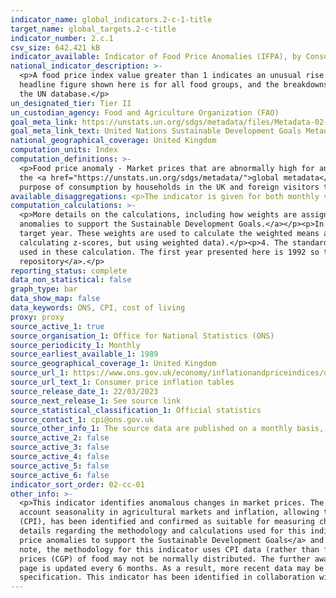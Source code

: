 ```yaml
---
indicator_name: global_indicators.2-c-1-title
target_name: global_targets.2-c-title
indicator_number: 2.c.1
csv_size: 642.421 kB
indicator_available: Indicator of Food Price Anomalies (IFPA), by Consumer Food Price Index
national_indicator_description: >-
  <p>A food price index value greater than 1 indicates an unusual rise in food prices.</p><p>The data shown here differ to those on the UN global database in the following ways - <p> - The global database provides data for a set group of cereals, broken down by individual cereals. The
  headline figure shown here is for all food groups, and the breakdowns are for several grouped food types.</p><p> - A longer time series is shown. Data are based on prices since 1988.</p><p> - Values are available for every month. December rolling averages cover the same period as data on
  the UN database.</p>
un_designated_tier: Tier II
un_custodian_agency: Food and Agriculture Organization (FAO)
goal_meta_link: https://unstats.un.org/sdgs/metadata/files/Metadata-02-0C-01.pdf
goal_meta_link_text: United Nations Sustainable Development Goals Metadata (PDF 4.0 MB)
national_geographical_coverage: United Kingdom
computation_units: Index
computation_definitions: >-
  <p>Food price anomaly - Market prices that are abnormally high for any particular period. A food price index value greater than 1 indicates an unusual rise in food prices. Note that a value lower than -1 indicates an unusual fall in price, but this is not the focus of this indicator. See
  the <a href="https://unstats.un.org/sdgs/metadata/">global metadata</a> for a more in-depth explanation.</p><p>Consumer Price Index (CPI) - The CPI is a consumer inflation or pure price index. It provides an average measure of change in the prices of goods and services bought for the
  purpose of consumption by households in the UK and foreign visitors to the UK.</p>
available_disaggregations: <p>The indicator is given for both monthly values and a 12 month rolling average. The monthly value is a faster indicator but has more noise, so care should be taken with interpretation of a single value. <p></p>Both series are broken down by food type.</p>
computation_calculations: >-
  <p>More details on the calculations, including how weights are assigned, are available in <a href='https://www.ons.gov.uk/economy/inflationandpriceindices/methodologies/identifyingfoodpriceanomaliestosupportthesustainabledevelopmentgoals#calculating-the-indicator'>Identifying food price
  anomalies to support the Sustainable Development Goals.</a></p><p>In brief - </p><p>1. Quarterly and annual compound growth rates (CGRs) of CPIs are calculated for each month.</p><p>2. For each target year, each preceding year is given a weight which is higher the closer it is to the
  target year. These weights are used to calculate the weighted means and standard deviations of the CGRs.</p><p>3. Annual and quarterly CGRs are standardised by subtracting the relevant weighted mean and dividing by the relevant weighted standard deviation for each month (similar to
  calculating z-scores, but using weighted data).</p><p>4. The standardised quarterly and annual CGRs are combined into a single indicator value for each month. Annual standardised CGRs have a weight of 0.6, while quarterly values have a weight of 0.4.</p><p>CPI values since 1988 have been
  used in these calculation. The first year presented here is 1992 so that a minimum of 4 years of data are used for comparison.</p><p>The code for producing this indicator is available on the <a href="https://github.com/ONSdigital/sdg_data_updates/tree/main/2.c.1_python">SDG data updates
  repository</a>.</p>
reporting_status: complete
data_non_statistical: false
graph_type: bar
data_show_map: false
data_keywords: ONS, CPI, cost of living
proxy: proxy
source_active_1: true
source_organisation_1: Office for National Statistics (ONS)
source_periodicity_1: Monthly
source_earliest_available_1: 1989
source_geographical_coverage_1: United Kingdom
source_url_1: https://www.ons.gov.uk/economy/inflationandpriceindices/datasets/consumerpriceinflation
source_url_text_1: Consumer price inflation tables
source_release_date_1: 22/03/2023
source_next_release_1: See source link
source_statistical_classification_1: Official statistics
source_contact_1: cpi@ons.gov.uk
source_other_info_1: The source data are published on a monthly basis, however the data on this page are updated every 6 months.
source_active_2: false
source_active_3: false
source_active_4: false
source_active_5: false
source_active_6: false
indicator_sort_order: 02-cc-01
other_info: >-
  <p>This indicator identifies anomalous changes in market prices. The index relies on a weighted compound growth rate that accounts for both within year and across year price growth. The indicator directly evaluates growth in prices over a particular month over many years, taking into
  account seasonality in agricultural markets and inflation, allowing to answer the question of whether or not a change in price is abnormal for any particular period.</p><p>The Office for National Statistics (ONS) measure of the inflation experienced by consumers, Consumer Prices Index
  (CPI), has been identified and confirmed as suitable for measuring changes in food prices by topic experts. ONS have followed the methodology in line with the UN requirements for this indicator, but have used different food groups to give a fuller picture for the UK. </p><p><p>For more
  details regarding the methodology and calculations used for this indicator, please refer to <a href='https://www.ons.gov.uk/economy/inflationandpriceindices/methodologies/identifyingfoodpriceanomaliestosupportthesustainabledevelopmentgoals#calculating-the-indicator'>Identifying food
  price anomalies to support the Sustainable Development Goals</a> and <a href='https://www.fao.org/fileadmin/user_upload/foodprice/docs/resources/a-i7550e.pdf'>Developing an indicator of price anomalies as an early warning tool - A compound growth approach (PDF, 585KB).</a> </p><p> Please
  note, the methodology for this indicator uses CPI data (rather than food prices themselves). As such, there is a smoothing effect, although the figures provided are still representative of food price changes. </p><p> This methodology assumes normal distribution, however compound growth
  prices (CGP) of food may not be normally distributed. The further away CGP are from normal distribution, the less useful they are as an indicator of food price anomalies.</p><p> Please note that the source data for this indicator is updated monthly, however the data displayed on this
  page is updated every 6 months. As a result, more recent data may be available from the source link in the Sources tab.</p> This indicator is being used as an approximation of the UN SDG Indicator. Where possible, we will work to identify or develop UK data to meet the global indicator
  specification. This indicator has been identified in collaboration with topic experts.
---
```

